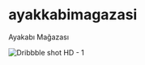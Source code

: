 # ayakkabimagazasi
Ayakabı Mağazası


![Dribbble shot HD - 1](https://user-images.githubusercontent.com/47065244/119225268-719bc380-bb0b-11eb-9028-563285ffc04c.png)
